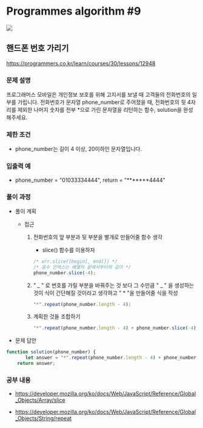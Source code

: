 # Programmes algorithm #9

<img src="https://img.shields.io/badge/JavaScript-FDC813?style=flat&logo=JavaScript&logoColor=black"/>

## 핸드폰 번호 가리기

https://programmers.co.kr/learn/courses/30/lessons/12948

### 문제 설명

프로그래머스 모바일은 개인정보 보호를 위해 고지서를 보낼 때 고객들의 전화번호의 일부를 가립니다.
전화번호가 문자열 phone_number로 주어졌을 때, 전화번호의 뒷 4자리를 제외한 나머지 숫자를 전부 \*으로 가린 문자열을 리턴하는 함수, solution을 완성해주세요.

### 제한 조건

- phone_number는 길이 4 이상, 20이하인 문자열입니다.

### 입출력 예

- phone_number = "01033334444", return = "**\*\*\***4444"

### 풀이 과정

- 풀이 계획

  - 접근

    1. 전화번호의 앞 부분과 뒷 부분을 별개로 만들어줄 함수 생각

       - slice() 함수를 이용하자

       ```javascript
       /* arr.slice([begin[, end]]) */
       /* 음수 인덱스는 배열의 끝에서부터의 길이 */
       phone_number.slice(-4);
       ```

    2. " _ " 로 번호를 가릴 부분을 바꿔주는 것 보다 그 수만큼 " _ " 을 생성하는 것이 식이 간단해질 것이라고 생각하고 " \* "을 만들어줄 식을 작성

       ```javascript
       "*".repeat(phone_number.length - 4);
       ```

    3. 계획한 것들 조합하기
       ```javascript
       "*".repeat(phone_number.length - 4) + phone_number.slice(-4);
       ```

- 문제 답안

```javascript
function solution(phone_number) {
       let answer = "*".repeat(phone_number.length - 4) + phone_number.slice(-4);
    return answer;
```

### 공부 내용

- https://developer.mozilla.org/ko/docs/Web/JavaScript/Reference/Global_Objects/Array/slice

* https://developer.mozilla.org/ko/docs/Web/JavaScript/Reference/Global_Objects/String/repeat
